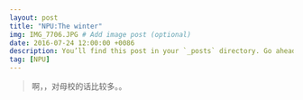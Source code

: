 ```yaml
---
layout: post
title: "NPU:The winter"
img: IMG_7706.JPG # Add image post (optional)
date: 2016-07-24 12:00:00 +0086
description: You’ll find this post in your `_posts` directory. Go ahead and edit it and re-build the site to see your changes. # Add post description (optional)
tag: [NPU]
---
```

> 啊，，对母校的话比较多。。
